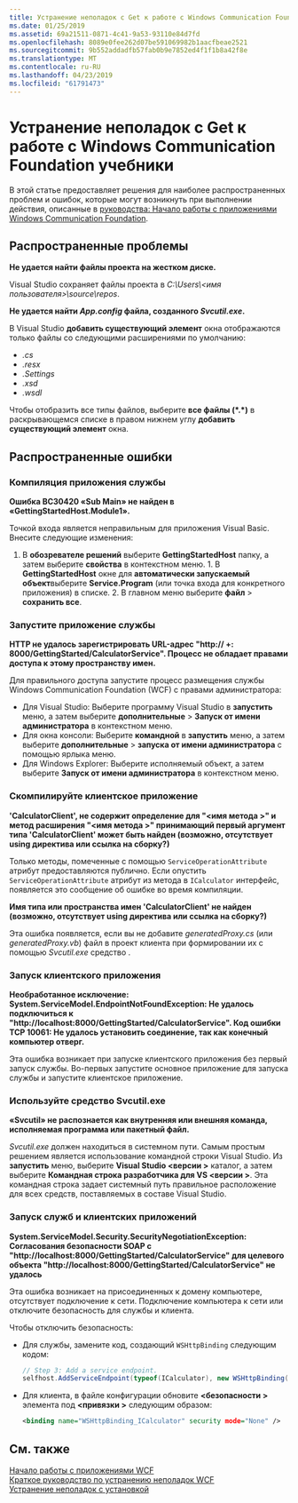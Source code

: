 ```yaml
---
title: Устранение неполадок с Get к работе с Windows Communication Foundation учебники
ms.date: 01/25/2019
ms.assetid: 69a21511-0871-4c41-9a53-93110e84d7fd
ms.openlocfilehash: 8089e0fee262d07be591069982b1aacfbeae2521
ms.sourcegitcommit: 9b552addadfb57fab0b9e7852ed4f1f1b8a42f8e
ms.translationtype: MT
ms.contentlocale: ru-RU
ms.lasthandoff: 04/23/2019
ms.locfileid: "61791473"
---
```

# <a name="troubleshoot-the-get-started-with-windows-communication-foundation-tutorials"></a>Устранение неполадок с Get к работе с Windows Communication Foundation учебники

В этой статье предоставляет решения для наиболее распространенных проблем и ошибок, которые могут возникнуть при выполнении действия, описанные в [руководства: Начало работы с приложениями Windows Communication Foundation](getting-started-tutorial.md). 
  
## <a name="common-problems"></a>Распространенные проблемы

**Не удается найти файлы проекта на жестком диске.**

 Visual Studio сохраняет файлы проекта в *C:\Users\\&lt;имя пользователя&gt;\source\repos*.  

**Не удается найти *App.config* файла, созданного *Svcutil.exe*.**

 В Visual Studio **добавить существующий элемент** окна отображаются только файлы со следующими расширениями по умолчанию: 
- *.cs* 
- *.resx* 
- *.Settings*
- *.xsd* 
- *.wsdl*

Чтобы отобразить все типы файлов, выберите **все файлы (\*.\*)**  в раскрывающемся списке в правом нижнем углу **добавить существующий элемент** окна.  
  
## <a name="common-errors"></a>Распространенные ошибки

### <a name="compile-the-service-application"></a>Компиляция приложения службы 

**Ошибка BC30420 «Sub Main» не найден в «GettingStartedHost.Module1».**

Точкой входа является неправильным для приложения Visual Basic. Внесите следующие изменения:

   1. В **обозревателе решений** выберите **GettingStartedHost** папку, а затем выберите **свойства** в контекстном меню.
    1. В **GettingStartedHost** окне для **автоматически запускаемый объект**выберите **Service.Program** (или точка входа для конкретного приложения) в списке. 
    2. В главном меню выберите **файл** > **сохранить все**.

### <a name="run-the-service-application"></a>Запустите приложение службы 

**HTTP не удалось зарегистрировать URL-адрес "http:\// +: 8000/GettingStarted/CalculatorService". Процесс не обладает правами доступа к этому пространству имен.** 

 Для правильного доступа запустите процесс размещения службы Windows Communication Foundation (WCF) с правами администратора:
- Для Visual Studio: Выберите программу Visual Studio в **запустить** меню, а затем выберите **дополнительные** > **Запуск от имени администратора** в контекстном меню.
- Для окна консоли: Выберите **командной** в **запустить** меню, а затем выберите **дополнительные** > **запуска от имени администратора** с помощью ярлыка меню.
- Для Windows Explorer: Выберите исполняемый объект, а затем выберите **Запуск от имени администратора** в контекстном меню.

### <a name="compile-the-client-application"></a>Скомпилируйте клиентское приложение

**'CalculatorClient', не содержит определение для "\<имя метода >" и метод расширения "\<имя метода >" принимающий первый аргумент типа 'CalculatorClient' может быть найден (возможно, отсутствует using директива или ссылка на сборку?)**  

Только методы, помеченные с помощью `ServiceOperationAttribute` атрибут предоставляются публично. Если опустить `ServiceOperationAttribute` атрибут из метода в `ICalculator` интерфейс, появляется это сообщение об ошибке во время компиляции.  

**Имя типа или пространства имен 'CalculatorClient' не найден (возможно, отсутствует using директива или ссылка на сборку?)**

 Эта ошибка появляется, если вы не добавите *generatedProxy.cs* (или *generatedProxy.vb*) файл в проект клиента при формировании их с помощью *Svcutil.exe* средство .  

### <a name="run-the-client-application"></a>Запуск клиентского приложения

**Необработанное исключение: System.ServiceModel.EndpointNotFoundException: Не удалось подключиться к "http:\//localhost:8000/GettingStarted/CalculatorService". Код ошибки TCP 10061: Не удалось установить соединение, так как конечный компьютер отверг.**

Эта ошибка возникает при запуске клиентского приложения без первый запуск службы. Во-первых запустите основное приложение для запуска службы и запустите клиентское приложение.

### <a name="use-the-svcutilexe-tool"></a>Используйте средство Svcutil.exe
   
**«Svcutil» не распознается как внутренняя или внешняя команда, исполняемая программа или пакетный файл.**

 *Svcutil.exe* должен находиться в системном пути. Самым простым решением является использование командной строки Visual Studio. Из **запустить** меню, выберите **Visual Studio \<версии >** каталог, а затем выберите **Командная строка разработчика для VS \<версии >**. Эта командная строка задает системный путь правильное расположение для всех средств, поставляемых в составе Visual Studio.  
  
### <a name="run-the-service-and-client-applications"></a>Запуск служб и клиентских приложений

**System.ServiceModel.Security.SecurityNegotiationException: Согласования безопасности SOAP с "http:\//localhost:8000/GettingStarted/CalculatorService" для целевого объекта "http:\//localhost:8000/GettingStarted/CalculatorService" не удалось**  

Эта ошибка возникает на присоединенных к домену компьютере, отсутствует подключение к сети. Подключение компьютера к сети или отключите безопасность для службы и клиента. 

Чтобы отключить безопасность:

- Для службы, замените код, создающий `WSHttpBinding` следующим кодом:  
  
    ```csharp
    // Step 3: Add a service endpoint.
    selfhost.AddServiceEndpoint(typeof(ICalculator), new WSHttpBinding(SecurityMode.None), "CalculatorService");  
    ```

- Для клиента, в файле конфигурации обновите  **\<безопасности >** элемента под  **\<привязки >** следующим образом:  
  
    ```xml
    <binding name="WSHttpBinding_ICalculator" security mode="None" />
    ```  

## <a name="see-also"></a>См. также  
 [Начало работы с приложениями WCF](getting-started-tutorial.md)  
 [Краткое руководство по устранению неполадок WCF](wcf-troubleshooting-quickstart.md)  
 [Устранение неполадок с установкой](troubleshooting-setup-issues.md)
